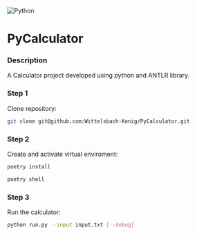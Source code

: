 ![Python](https://img.shields.io/badge/python-3670A0?style=for-the-badge&logo=python&logoColor=ffdd54)

# PyCalculator
### Description
A Calculator project developed using python and ANTLR library.

### Step 1
Clone repository:
```bash
git clone git@github.com:Wittelsbach-Konig/PyCalculator.git
```
### Step 2
Create and activate virtual enviroment:
```bash
poetry install
```
```bash
poetry shell
```
### Step 3
Run the calculator:
```bash
python run.py --input input.txt [--debug]
```

